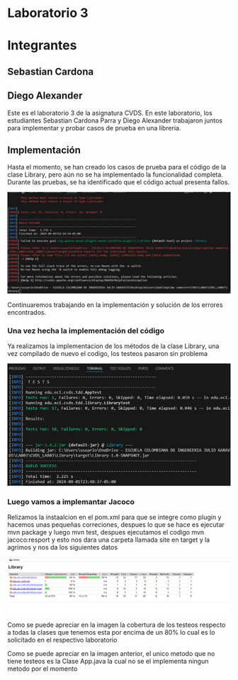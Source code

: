 # Laboratorio 3

# Integrantes

## Sebastian Cardona
## Diego Alexander

Este es el laboratorio 3 de la asignatura CVDS. En este laboratorio, los estudiantes Sebastian Cardona Parra y Diego Alexander trabajaron juntos para implementar y probar casos de prueba en una libreria.

## Implementación

Hasta el momento, se han creado los casos de prueba para el código de la clase Library, pero aún no se ha implementado la funcionalidad completa. Durante las pruebas, se ha identificado que el código actual presenta fallos.

![alt text](image.png)

Continuaremos trabajando en la implementación y solución de los errores encontrados.


### Una vez hecha la implementación del código

Ya realizamos la implementacion de los métodos de la clase Library, una vez compilado de nuevo el codigo, los testeos pasaron sin problema

![alt text](image-1.png)

### Luego vamos a implemantar Jacoco 

Relizamos la instaalcion en el pom.xml para que se integre como plugin y hacemos unas pequeñas correciones, despues lo que se hace es ejecutar mvn package y luego mvn test, despues ejecutamos el codigo mvn jacoco:resport y esto nos dara una carpeta llamada site en target y la agrimos y nos da los siguientes datos

![img.png](img.png)

Como se puede apreciar en la imagen la cobertura de los testeos respecto a todas la clases que tenemos esta por encima de un 80% lo cual es lo solicitado en el respectivo laboratorio

Como se puede apreciar en la imagen anterior, el unico metodo que no tiene testeos es la Clase App.java la cual no se el implementa ningun metodo por el momento

